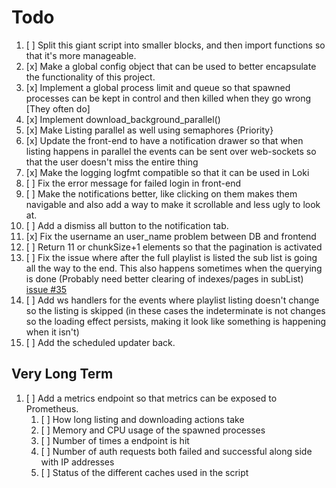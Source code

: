 # Todo

1. [ ] Split this giant script into smaller blocks, and then import functions so that it's more manageable.
1. [x] Make a global config object that can be used to better encapsulate the functionality of this project.
1. [x] Implement a global process limit and queue so that spawned processes can be kept in control and then killed when they go wrong [They often do]
1. [x] Implement download_background_parallel()
1. [x] Make Listing parallel as well using semaphores {Priority}
1. [x] Update the front-end to have a notification drawer so that when listing happens in parallel the events can be sent over web-sockets so that the user doesn't miss the entire thing
1. [x] Make the logging logfmt compatible so that it can be used in Loki
1. [ ] Fix the error message for failed login in front-end
1. [ ] Make the notifications better, like clicking on them makes them navigable and also add a way to make it scrollable and less ugly to look at.
1. [ ] Add a dismiss all button to the notification tab.
1. [x] Fix the username an user_name problem between DB and frontend
1. [ ] Return 11 or chunkSize+1 elements so that the pagination is activated
1. [ ] Fix the issue where after the full playlist is listed the sub list is going all the way to the end. This also happens sometimes when the querying is done (Probably need better clearing of indexes/pages in subList) [issue #35](https://github.com/sagniKdas53/yt-diff/issues/35)
1. [ ] Add ws handlers for the events where playlist listing doesn't change so the listing is skipped (in these cases the indeterminate is not changes so the loading effect persists, making it look like something is happening when it isn't)
1. [ ] Add the scheduled updater back.

## Very Long Term

1. [ ] Add a metrics endpoint so that metrics can be exposed to Prometheus.
   1. [ ] How long listing and downloading actions take
   1. [ ] Memory and CPU usage of the spawned processes
   1. [ ] Number of times a endpoint is hit
   1. [ ] Number of auth requests both failed and successful along side with IP addresses
   1. [ ] Status of the different caches used in the script
